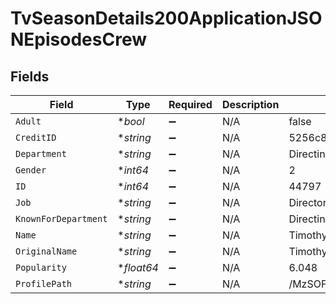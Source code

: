 # TvSeasonDetails200ApplicationJSONEpisodesCrew


## Fields

| Field                           | Type                            | Required                        | Description                     | Example                         |
| ------------------------------- | ------------------------------- | ------------------------------- | ------------------------------- | ------------------------------- |
| `Adult`                         | **bool*                         | :heavy_minus_sign:              | N/A                             | false                           |
| `CreditID`                      | **string*                       | :heavy_minus_sign:              | N/A                             | 5256c8a219c2956ff6046e77        |
| `Department`                    | **string*                       | :heavy_minus_sign:              | N/A                             | Directing                       |
| `Gender`                        | **int64*                        | :heavy_minus_sign:              | N/A                             | 2                               |
| `ID`                            | **int64*                        | :heavy_minus_sign:              | N/A                             | 44797                           |
| `Job`                           | **string*                       | :heavy_minus_sign:              | N/A                             | Director                        |
| `KnownForDepartment`            | **string*                       | :heavy_minus_sign:              | N/A                             | Directing                       |
| `Name`                          | **string*                       | :heavy_minus_sign:              | N/A                             | Timothy Van Patten              |
| `OriginalName`                  | **string*                       | :heavy_minus_sign:              | N/A                             | Timothy Van Patten              |
| `Popularity`                    | **float64*                      | :heavy_minus_sign:              | N/A                             | 6.048                           |
| `ProfilePath`                   | **string*                       | :heavy_minus_sign:              | N/A                             | /MzSOFrd99HRdr6pkSRSctk3kBR.jpg |